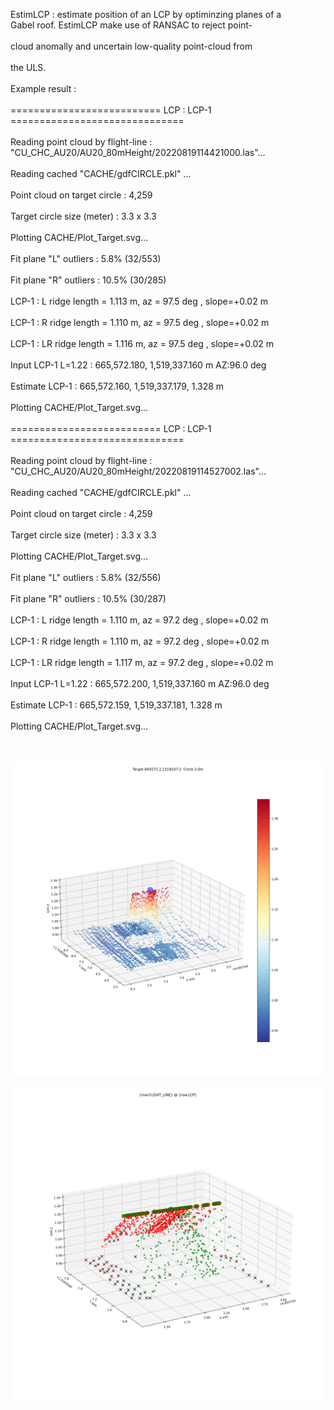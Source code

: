  EstimLCP : estimate position of an LCP by optiminzing planes of a <br/>
              Gabel roof. EstimLCP make use of RANSAC to reject point- <br/>    
              cloud anomally and uncertain low-quality point-cloud from <br/>    
              the ULS. <br/>  
Example result : <br/>                
========================== LCP : LCP-1 ============================== <br/>  
Reading point cloud by flight-line : "CU_CHC_AU20/AU20_80mHeight/20220819114421000.las"...  <br/>  
Reading cached "CACHE/gdfCIRCLE.pkl" ... <br/>  
Point cloud on target circle : 4,259  <br/>  
Target circle size (meter) : 3.3 x 3.3  <br/>  
Plotting CACHE/Plot_Target.svg... <br/>  
Fit plane "L" outliers : 5.8% (32/553) <br/>  
Fit plane "R" outliers : 10.5% (30/285) <br/>  
LCP-1 : L  ridge length = 1.113 m,  az = 97.5 deg , slope=+0.02 m <br/>  
LCP-1 : R  ridge length = 1.110 m,  az = 97.5 deg , slope=+0.02 m <br/>  
LCP-1 : LR ridge length = 1.116 m,  az = 97.5 deg , slope=+0.02 m <br/>  
Input LCP-1  L=1.22 : 665,572.180, 1,519,337.160 m  AZ:96.0 deg <br/>  
Estimate LCP-1 :      665,572.160, 1,519,337.179, 1.328 m <br/>  
Plotting CACHE/Plot_Target.svg... <br/>  
========================== LCP : LCP-1 ============================== <br/>  
Reading point cloud by flight-line : "CU_CHC_AU20/AU20_80mHeight/20220819114527002.las"...  <br/>  
Reading cached "CACHE/gdfCIRCLE.pkl" ... <br/>  
Point cloud on target circle : 4,259  <br/>  
Target circle size (meter) : 3.3 x 3.3  <br/>  
Plotting CACHE/Plot_Target.svg... <br/>  
Fit plane "L" outliers : 5.8% (32/556) <br/>  
Fit plane "R" outliers : 10.5% (30/287) <br/>  
LCP-1 : L  ridge length = 1.110 m,  az = 97.2 deg , slope=+0.02 m <br/>  
LCP-1 : R  ridge length = 1.110 m,  az = 97.2 deg , slope=+0.02 m <br/>  
LCP-1 : LR ridge length = 1.117 m,  az = 97.2 deg , slope=+0.02 m <br/>  
Input LCP-1  L=1.22 : 665,572.200, 1,519,337.160 m  AZ:96.0 deg <br/>  
Estimate LCP-1 :      665,572.159, 1,519,337.181, 1.328 m <br/>  
Plotting CACHE/Plot_Target.svg... <br/>  
 <br/>  

![LCP Color by Height](https://github.com/phisan-chula/UAV_Research/blob/main/LidarTarget_LCP/Plot_Target_Hgt.svg)

![LCP fitted by two planes](https://github.com/phisan-chula/UAV_Research/blob/main/LidarTarget_LCP/Plot_Target_Fit.svg)
